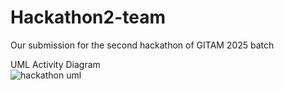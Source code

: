 # Hackathon2-team
Our submission for the second hackathon of GITAM 2025 batch  

UML Activity Diagram  
![hackathon uml](https://github.com/udayan-lr/Hackathon2-team/assets/93900669/7eb04355-d3fa-4292-bc89-746a9abb938f)
